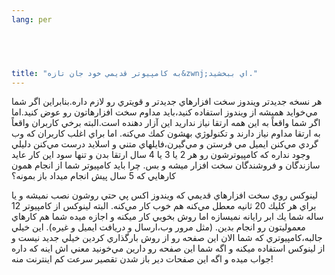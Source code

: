```yaml
---
lang: per


  


title: "به كامپيوتر قديمي خود جان تازه&zwnj;اي ببخشيد."
---
```


هر نسخه جديدتر ويندوز سخت افزارهاي جديدتر و قويتري رو لازم
داره.بنابراين اگر شما مي&zwnj;خوايد هميشه از ويندوز
استفاده كنيد،بايد مداوم سخت افزارهاتون رو عوض كنيد.اما اگر شما واقعاً
به اين همه ارتقا نياز نداريد اين آزار دهنده است.البته برخي كاربران
واقعاً به ارتقا مداوم نياز دارند و تكنولوژي بهشون كمك مي&zwnj;كنه.
اما براي اغلب كاربران كه وب گردي مي&zwnj;كنن ايميل مي فرستن و
مي&zwnj;گيرن،فايلهاي متني و اسلايد درست مي&zwnj;كنن دليلي وجود نداره كه
كامپيوترشون رو هر 2 يا 3 يا 4 سال ارتقا بدن
و تنها سود اين كار عايد سازندگان و فروشندگان سخت افزار ميشه و بس.
چرا بايد كامپيوتر شما از انجام همون كارهايي كه 5 سال پيش انجام ميداد
باز بمونه؟ 

لينوكس روي سخت افزارهاي قديمي كه ويندوز اكس پي حتي روشون نصب نميشه و
يا براي هر كليك 20 ثانيه معطل مي&zwnj;كنه هم خوب كار مي&zwnj;كنه.
البته لينوكس از كامپيوتر 12 ساله شما يك ابر رايانه نميسازه اما روش
بخوبي كار ميكنه و اجازه ميده شما هم كارهاي معموليتون رو انجام بدين.
(مثل مرور وب،ارسال و دريافت ايميل و غيره).
اين خيلي جالبه،كامپيوتري كه شما الان اين صفحه رو از روش بارگذاري كردين
خيلي جديد نيست و از لينوكس استفاده ميكنه و اگه شما اين صفحه رو دارين
مي&zwnj;خونید
معني اش اينه كه داره جواب ميده و اگه اين صفحات دير باز شدن تقصير سرعت
كم اينترنت منه!






